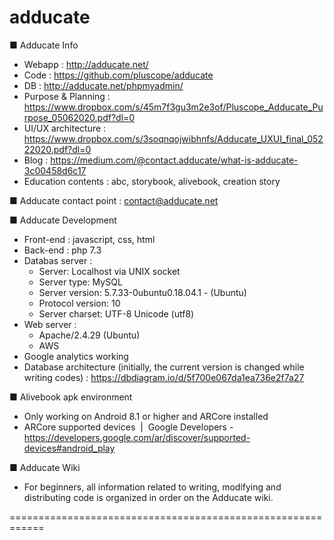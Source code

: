 # adducate


■ Adducate Info 
- Webapp : http://adducate.net/
- Code : https://github.com/pluscope/adducate
- DB : http://adducate.net/phpmyadmin/
- Purpose & Planning : https://www.dropbox.com/s/45m7f3gu3m2e3of/Pluscope_Adducate_Purpose_05062020.pdf?dl=0
- UI/UX architecture : https://www.dropbox.com/s/3soqnqojwibhnfs/Adducate_UXUI_final_05222020.pdf?dl=0
- Blog : https://medium.com/@contact.adducate/what-is-adducate-3c00458d6c17
- Education contents : abc, storybook, alivebook, creation story

■ Adducate contact point
: contact@adducate.net

■ Adducate Development
- Front-end : javascript, css, html
- Back-end : php 7.3
- Databas server : 
    * Server: Localhost via UNIX socket
    * Server type: MySQL
    * Server version: 5.7.33-0ubuntu0.18.04.1 - (Ubuntu)
    * Protocol version: 10
    * Server charset: UTF-8 Unicode (utf8)
- Web server : 
    * Apache/2.4.29 (Ubuntu)
    * AWS
- Google analytics working
- Database architecture (initially, the current version is changed while writing codes) 
  : https://dbdiagram.io/d/5f700e067da1ea736e2f7a27

■ Alivebook apk environment
- Only working on Android 8.1 or higher and ARCore installed
- ARCore supported devices  |  Google Developers - https://developers.google.com/ar/discover/supported-devices#android_play

■ Adducate Wiki
- For beginners, all information related to writing, modifying and distributing code is organized in order on the Adducate wiki.

============================================================



